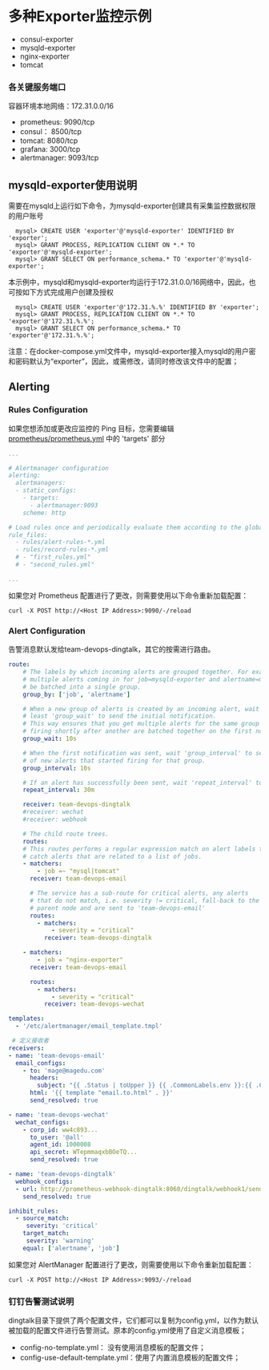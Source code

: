# 多种Exporter监控示例

- consul-exporter
- mysqld-exporter
- nginx-exporter
- tomcat

### 各关键服务端口

容器环境本地网络：172.31.0.0/16

- prometheus: 9090/tcp
- consul： 8500/tcp
- tomcat: 8080/tcp
- grafana: 3000/tcp
- alertmanager: 9093/tcp

## mysqld-exporter使用说明

需要在mysqld上运行如下命令，为mysqld-exporter创建具有采集监控数据权限的用户账号

```
  mysql> CREATE USER 'exporter'@'mysqld-exporter' IDENTIFIED BY 'exporter';
  mysql> GRANT PROCESS, REPLICATION CLIENT ON *.* TO 'exporter'@'mysqld-exporter';
  mysql> GRANT SELECT ON performance_schema.* TO 'exporter'@'mysqld-exporter';
```

本示例中，mysqld和mysqld-exporter均运行于172.31.0.0/16网络中，因此，也可按如下方式完成用户创建及授权

```
  mysql> CREATE USER 'exporter'@'172.31.%.%' IDENTIFIED BY 'exporter';
  mysql> GRANT PROCESS, REPLICATION CLIENT ON *.* TO 'exporter'@'172.31.%.%';
  mysql> GRANT SELECT ON performance_schema.* TO 'exporter'@'172.31.%.%';
```

注意：在docker-compose.yml文件中，mysqld-exporter接入mysqld的用户密和密码默认为“exporter”，因此，或需修改，请同时修改该文件中的配置；


## Alerting

### Rules Configuration

如果您想添加或更改应监控的 Ping 目标，您需要编辑 [prometheus/prometheus.yml](prometheus/prometheus.yml) 中的 'targets' 部分

```yml
...

# Alertmanager configuration
alerting:
  alertmanagers:
  - static_configs:
    - targets:
      - alertmanager:9093
    scheme: http

# Load rules once and periodically evaluate them according to the global 'evaluation_interval'.
rule_files:
  - rules/alert-rules-*.yml
  - rules/record-rules-*.yml
  # - "first_rules.yml"
  # - "second_rules.yml"

...
```

如果您对 Prometheus 配置进行了更改，则需要使用以下命令重新加载配置：

```curl
curl -X POST http://<Host IP Address>:9090/-/reload
```

### Alert Configuration

告警消息默认发给team-devops-dingtalk，其它的按需进行路由。

```yml
route:
    # The labels by which incoming alerts are grouped together. For example,
    # multiple alerts coming in for job=mysqld-exporter and alertname=mysql_down would
    # be batched into a single group.
    group_by: ['job', 'alertname'] 

    # When a new group of alerts is created by an incoming alert, wait at
    # least 'group_wait' to send the initial notification.
    # This way ensures that you get multiple alerts for the same group that start
    # firing shortly after another are batched together on the first notification.
    group_wait: 10s

    # When the first notification was sent, wait 'group_interval' to send a batch
    # of new alerts that started firing for that group.
    group_interval: 10s

    # If an alert has successfully been sent, wait 'repeat_interval' to resend them.
    repeat_interval: 30m

    receiver: team-devops-dingtalk
    #receiver: wechat
    #receiver: webhook

    # The child route trees.
    routes:
    # This routes performs a regular expression match on alert labels to
    # catch alerts that are related to a list of jobs.
    - matchers:
        - job =~ "mysql|tomcat"
      receiver: team-devops-email

      # The service has a sub-route for critical alerts, any alerts
      # that do not match, i.e. severity != critical, fall-back to the
      # parent node and are sent to 'team-devops-email'
      routes:
        - matchers:
            - severity = "critical"
          receiver: team-devops-dingtalk

    - matchers:
        - job = "nginx-exporter"
      receiver: team-devops-email

      routes:
        - matchers:
            - severity = "critical"
          receiver: team-devops-wechat

templates:
  - '/etc/alertmanager/email_template.tmpl'

 # 定义接收者
receivers:
- name: 'team-devops-email'
  email_configs:
    - to: 'mage@magedu.com'
      headers:
        subject: "{{ .Status | toUpper }} {{ .CommonLabels.env }}:{{ .CommonLabels.cluster }} {{ .CommonLabels.alertname }}"
      html: '{{ template "email.to.html" . }}'
      send_resolved: true 

- name: 'team-devops-wechat'
  wechat_configs:
    - corp_id: ww4c893...
      to_user: '@all'
      agent_id: 1000008
      api_secret: WTepmmaqxbBOeTQ...
      send_resolved: true

- name: 'team-devops-dingtalk'
  webhook_configs:
  - url: http://prometheus-webhook-dingtalk:8060/dingtalk/webhook1/send             
    send_resolved: true

inhibit_rules: 
  - source_match: 
     severity: 'critical' 
    target_match: 
     severity: 'warning' 
    equal: ['alertname', 'job']  
```

如果您对 AlertManager 配置进行了更改，则需要使用以下命令重新加载配置：

```curl
curl -X POST http://<Host IP Address>:9093/-/reload
```

### 钉钉告警测试说明

dingtalk目录下提供了两个配置文件，它们都可以复制为config.yml，以作为默认被加载的配置文件进行告警测试。原本的config.yml使用了自定义消息模板；

- config-no-template.yml： 没有使用消息模板的配置文件；
- config-use-default-template.yml：使用了内置消息模板的配置文件；




